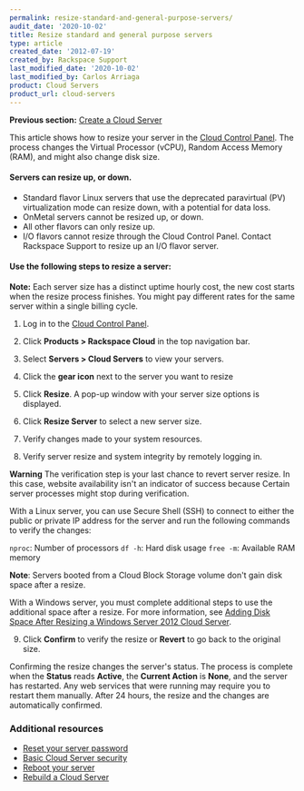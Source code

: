 ```yaml
---
permalink: resize-standard-and-general-purpose-servers/
audit_date: '2020-10-02'
title: Resize standard and general purpose servers
type: article
created_date: '2012-07-19'
created_by: Rackspace Support
last_modified_date: '2020-10-02'
last_modified_by: Carlos Arriaga
product: Cloud Servers
product_url: cloud-servers
---
```


**Previous section:** [Create a Cloud Server](/support/how-to/create-a-cloud-server)

This article shows how to resize your server in the [Cloud Control Panel](https://login.rackspace.com). The process changes the Virtual Processor (vCPU), Random Access Memory (RAM), and might also change disk size.

#### Servers can resize up, or down. 

- Standard flavor Linux servers that use the deprecated paravirtual (PV) virtualization mode can resize down, with a potential for data loss. 
- OnMetal servers cannot be resized up, or down.
- All other flavors can only resize up. 
- I/O flavors cannot resize through the Cloud Control Panel. Contact Rackspace Support to resize up an I/O flavor server.

#### Use the following steps to resize a server:

  **Note:** Each server size has a distinct uptime hourly cost, the new cost starts when the resize process finishes. You might pay different rates for the same server within a single billing cycle.

1. Log in to the [Cloud Control Panel](https://login.rackspace.com).

2. Click **Products > Rackspace Cloud** in the top navigation bar. 

3. Select **Servers > Cloud Servers** to view your servers.

4. Click the **gear icon** next to the server you want to resize

5. Click **Resize**. A pop-up window with your server size options is displayed.

6. Click **Resize Server** to select a new server size.

7. Verify changes made to your system resources.

8. Verify server resize and system integrity by remotely logging in.

  **Warning** The verification step is your last chance to revert server resize. In this case, website availability isn't an indicator of success because Certain server processes might stop during verification.

  With a Linux server, you can use Secure Shell (SSH) to connect to either the public or private IP address for the server and run the following commands to verify the changes: 

   `nproc`: Number of processors
   `df -h`: Hard disk usage
   `free -m`: Available RAM memory

   **Note**: Servers booted from a Cloud Block Storage volume don't gain disk space after a resize.

   With a Windows server, you must complete additional steps to use the additional space after a resize. For more information, see [Adding Disk Space After Resizing a Windows Server 2012 Cloud Server](/support/how-to/adding-disk-space-after-resizing-a-windows-server-2012-cloud-server).

9. Click **Confirm** to verify the resize or **Revert** to go back to the original size.

Confirming the resize changes the server's status. The process is complete when the **Status** reads **Active**, the **Current Action** is **None**, and the server has restarted. Any web services that were running may require you to restart them manually. After 24 hours, the resize and the changes are automatically confirmed.

### Additional resources

- [Reset your server password](/support/how-to/reset-your-server-password)
- [Basic Cloud Server security](/support/how-to/basic-cloud-server-security)
- [Reboot your server](/support/how-to/reboot-your-server)
- [Rebuild a Cloud Server](/support/how-to/rebuild-a-cloud-server)

